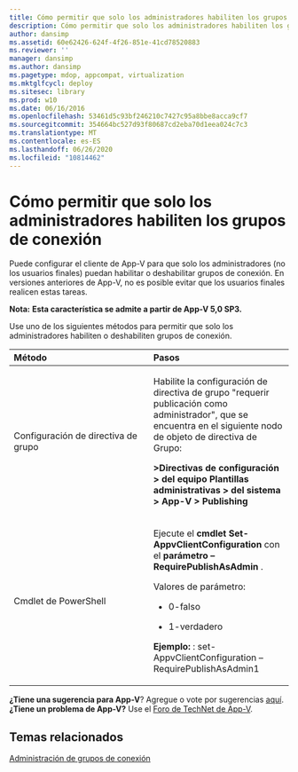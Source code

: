 ```yaml
---
title: Cómo permitir que solo los administradores habiliten los grupos de conexión
description: Cómo permitir que solo los administradores habiliten los grupos de conexión
author: dansimp
ms.assetid: 60e62426-624f-4f26-851e-41cd78520883
ms.reviewer: ''
manager: dansimp
ms.author: dansimp
ms.pagetype: mdop, appcompat, virtualization
ms.mktglfcycl: deploy
ms.sitesec: library
ms.prod: w10
ms.date: 06/16/2016
ms.openlocfilehash: 53461d5c93bf246210c7427c95a8bbe8acca9cf7
ms.sourcegitcommit: 354664bc527d93f80687cd2eba70d1eea024c7c3
ms.translationtype: MT
ms.contentlocale: es-ES
ms.lasthandoff: 06/26/2020
ms.locfileid: "10814462"
---
```

# Cómo permitir que solo los administradores habiliten los grupos de conexión


Puede configurar el cliente de App-V para que solo los administradores (no los usuarios finales) puedan habilitar o deshabilitar grupos de conexión. En versiones anteriores de App-V, no es posible evitar que los usuarios finales realicen estas tareas.

**Nota:** 
 **Esta característica se admite a partir de App-V 5,0 SP3.**

 

Use uno de los siguientes métodos para permitir que solo los administradores habiliten o deshabiliten grupos de conexión.

<table>
<colgroup>
<col width="50%" />
<col width="50%" />
</colgroup>
<thead>
<tr class="header">
<th align="left">Método</th>
<th align="left">Pasos</th>
</tr>
</thead>
<tbody>
<tr class="odd">
<td align="left"><p>Configuración de directiva de grupo</p></td>
<td align="left"><p>Habilite la configuración de directiva de grupo "requerir publicación como administrador", que se encuentra en el siguiente nodo de objeto de directiva de Grupo:</p>
<p><strong>&gt;Directivas de configuración &gt; del equipo Plantillas administrativas &gt; del sistema &gt; App-V &gt; Publishing</strong></p></td>
</tr>
<tr class="even">
<td align="left"><p>Cmdlet de PowerShell</p></td>
<td align="left"><p>Ejecute el <strong> cmdlet Set-AppvClientConfiguration </strong> con el <strong> parámetro – RequirePublishAsAdmin </strong> .</p>
<p>Valores de parámetro:</p>
<ul>
<li><p>0-falso</p></li>
<li><p>1-verdadero</p></li>
</ul>
<p><strong>Ejemplo: </strong> : set-AppvClientConfiguration – RequirePublishAsAdmin1</p></td>
</tr>
</tbody>
</table>

 

**¿Tiene una sugerencia para App-V**? Agregue o vote por sugerencias [aquí](http://appv.uservoice.com/forums/280448-microsoft-application-virtualization). **¿Tiene un problema de App-V?** Use el [Foro de TechNet de App-V](https://social.technet.microsoft.com/Forums/home?forum=mdopappv).

## Temas relacionados


[Administración de grupos de conexión](managing-connection-groups.md)

 

 





